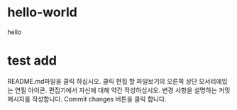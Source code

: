 # hello-world
hello
# test add 
README.md파일을 클릭 하십시오.
클릭  편집 할 파일보기의 오른쪽 상단 모서리에있는 연필 아이콘.
편집기에서 자신에 대해 약간 작성하십시오.
변경 사항을 설명하는 커밋 메시지를 작성합니다.
Commit changes 버튼을 클릭 합니다.
